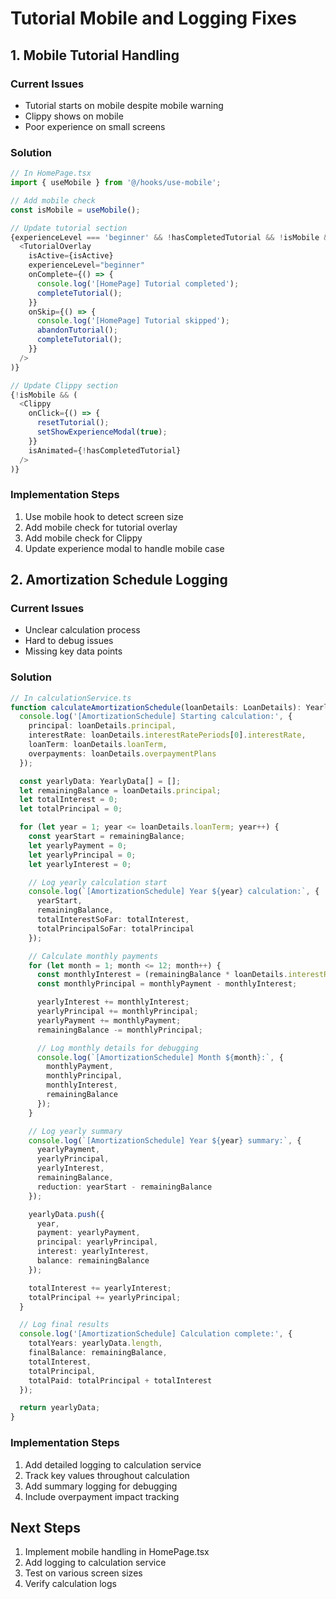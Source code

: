 # Tutorial Mobile and Logging Fixes

## 1. Mobile Tutorial Handling

### Current Issues
- Tutorial starts on mobile despite mobile warning
- Clippy shows on mobile
- Poor experience on small screens

### Solution
```typescript
// In HomePage.tsx
import { useMobile } from '@/hooks/use-mobile';

// Add mobile check
const isMobile = useMobile();

// Update tutorial section
{experienceLevel === 'beginner' && !hasCompletedTutorial && !isMobile && (
  <TutorialOverlay
    isActive={isActive}
    experienceLevel="beginner"
    onComplete={() => {
      console.log('[HomePage] Tutorial completed');
      completeTutorial();
    }}
    onSkip={() => {
      console.log('[HomePage] Tutorial skipped');
      abandonTutorial();
      completeTutorial();
    }}
  />
)}

// Update Clippy section
{!isMobile && (
  <Clippy
    onClick={() => {
      resetTutorial();
      setShowExperienceModal(true);
    }}
    isAnimated={!hasCompletedTutorial}
  />
)}
```

### Implementation Steps
1. Use mobile hook to detect screen size
2. Add mobile check for tutorial overlay
3. Add mobile check for Clippy
4. Update experience modal to handle mobile case

## 2. Amortization Schedule Logging

### Current Issues
- Unclear calculation process
- Hard to debug issues
- Missing key data points

### Solution
```typescript
// In calculationService.ts
function calculateAmortizationSchedule(loanDetails: LoanDetails): YearlyData[] {
  console.log('[AmortizationSchedule] Starting calculation:', {
    principal: loanDetails.principal,
    interestRate: loanDetails.interestRatePeriods[0].interestRate,
    loanTerm: loanDetails.loanTerm,
    overpayments: loanDetails.overpaymentPlans
  });

  const yearlyData: YearlyData[] = [];
  let remainingBalance = loanDetails.principal;
  let totalInterest = 0;
  let totalPrincipal = 0;

  for (let year = 1; year <= loanDetails.loanTerm; year++) {
    const yearStart = remainingBalance;
    let yearlyPayment = 0;
    let yearlyPrincipal = 0;
    let yearlyInterest = 0;

    // Log yearly calculation start
    console.log(`[AmortizationSchedule] Year ${year} calculation:`, {
      yearStart,
      remainingBalance,
      totalInterestSoFar: totalInterest,
      totalPrincipalSoFar: totalPrincipal
    });

    // Calculate monthly payments
    for (let month = 1; month <= 12; month++) {
      const monthlyInterest = (remainingBalance * loanDetails.interestRatePeriods[0].interestRate) / 1200;
      const monthlyPrincipal = monthlyPayment - monthlyInterest;

      yearlyInterest += monthlyInterest;
      yearlyPrincipal += monthlyPrincipal;
      yearlyPayment += monthlyPayment;
      remainingBalance -= monthlyPrincipal;

      // Log monthly details for debugging
      console.log(`[AmortizationSchedule] Month ${month}:`, {
        monthlyPayment,
        monthlyPrincipal,
        monthlyInterest,
        remainingBalance
      });
    }

    // Log yearly summary
    console.log(`[AmortizationSchedule] Year ${year} summary:`, {
      yearlyPayment,
      yearlyPrincipal,
      yearlyInterest,
      remainingBalance,
      reduction: yearStart - remainingBalance
    });

    yearlyData.push({
      year,
      payment: yearlyPayment,
      principal: yearlyPrincipal,
      interest: yearlyInterest,
      balance: remainingBalance
    });

    totalInterest += yearlyInterest;
    totalPrincipal += yearlyPrincipal;
  }

  // Log final results
  console.log('[AmortizationSchedule] Calculation complete:', {
    totalYears: yearlyData.length,
    finalBalance: remainingBalance,
    totalInterest,
    totalPrincipal,
    totalPaid: totalPrincipal + totalInterest
  });

  return yearlyData;
}
```

### Implementation Steps
1. Add detailed logging to calculation service
2. Track key values throughout calculation
3. Add summary logging for debugging
4. Include overpayment impact tracking

## Next Steps
1. Implement mobile handling in HomePage.tsx
2. Add logging to calculation service
3. Test on various screen sizes
4. Verify calculation logs